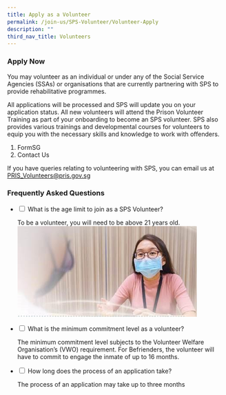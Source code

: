 ```yaml
---
title: Apply as a Volunteer
permalink: /join-us/SPS-Volunteer/Volunteer-Apply
description: ""
third_nav_title: Volunteers
---
```

### Apply Now
You may volunteer as an individual or under any of the Social Service Agencies (SSAs) or organisations that are currently partnering with SPS to provide rehabilitative programmes. 
 
All applications will be processed and SPS will update you on your application status. All new volunteers will attend the Prison Volunteer Training as part of your onboarding to become an SPS volunteer. SPS also provides various trainings and developmental courses for volunteers to equip you with the necessary skills and knowledge to work with offenders.
1. FormSG <br>
2. Contact Us

If you have queries relating to volunteering with SPS, you can email us at 
<a href="mailto:PRIS_Volunteers@pris.gov.sg">PRIS_Volunteers@pris.gov.sg</a>


### Frequently Asked Questions

<ul class="jekyllcodex_accordion">
  <li>
    <input type="checkbox" id="accordion1">
    <label for="accordion1">What is the age limit to join as a SPS Volunteer?</label>
    <div>
      <p>To be a volunteer, you will need to be above 21 years old.<img src="/images/Family%20Reintegration.jpg" alt=""></p>
    </div>
	</li>  
  <li>
    <input type="checkbox" id="accordion2">
    <label for="accordion2">What is the minimum commitment level as a volunteer?
		</label>
    <div>
      <p>The minimum commitment level subjects to the Volunteer Welfare Organisation’s (VWO) requirement. For Befrienders, the volunteer will have to commit to engage the inmate of up to 16 months.</p>
    </div>
  </li>
  <li>
    <input type="checkbox" id="accordion3">
    <label for="accordion3">How long does the process of an application take?</label>
    <div>
      <p>
        The process of an application may take up to three months
      </p>
    </div>
  </li>